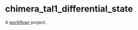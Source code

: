 # chimera_tal1_differential_state

A [workflowr][] project.

[workflowr]: https://github.com/jdblischak/workflowr
